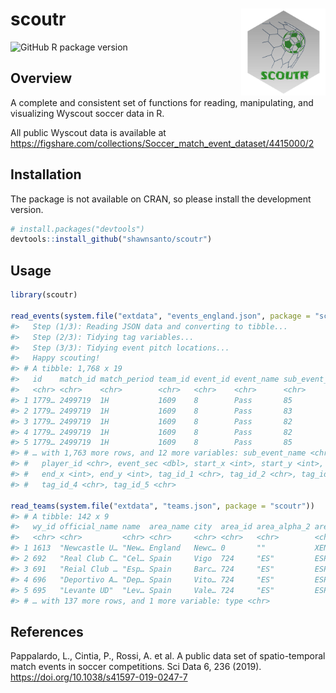 
<!-- README.md is generated from README.Rmd. Please edit that file -->

# scoutr <a href=''><img src='man/figures/logo.png' align="right" height="139" /></a>

<!-- badges: start -->

![GitHub R package
version](https://img.shields.io/github/r-package/v/shawnsanto/scoutr?style=for-the-badge)
<!-- badges: end -->

## Overview

A complete and consistent set of functions for reading, manipulating,
and visualizing Wyscout soccer data in R.

All public Wyscout data is available at
<https://figshare.com/collections/Soccer_match_event_dataset/4415000/2>

## Installation

The package is not available on CRAN, so please install the development
version.

``` r
# install.packages("devtools")
devtools::install_github("shawnsanto/scoutr")
```

## Usage

``` r
library(scoutr)

read_events(system.file("extdata", "events_england.json", package = "scoutr"))
#>   Step (1/3): Reading JSON data and converting to tibble...
#>   Step (2/3): Tidying tag variables...
#>   Step (3/3): Tidying event pitch locations...
#>   Happy scouting!
#> # A tibble: 1,768 x 19
#>   id    match_id match_period team_id event_id event_name sub_event_id
#>   <chr> <chr>    <chr>        <chr>   <chr>    <chr>      <chr>       
#> 1 1779… 2499719  1H           1609    8        Pass       85          
#> 2 1779… 2499719  1H           1609    8        Pass       83          
#> 3 1779… 2499719  1H           1609    8        Pass       82          
#> 4 1779… 2499719  1H           1609    8        Pass       82          
#> 5 1779… 2499719  1H           1609    8        Pass       85          
#> # … with 1,763 more rows, and 12 more variables: sub_event_name <chr>,
#> #   player_id <chr>, event_sec <dbl>, start_x <int>, start_y <int>,
#> #   end_x <int>, end_y <int>, tag_id_1 <chr>, tag_id_2 <chr>, tag_id_3 <chr>,
#> #   tag_id_4 <chr>, tag_id_5 <chr>

read_teams(system.file("extdata", "teams.json", package = "scoutr"))
#> # A tibble: 142 x 9
#>   wy_id official_name name  area_name city  area_id area_alpha_2 area_alpha_3
#>   <chr> <chr>         <chr> <chr>     <chr> <chr>   <chr>        <chr>       
#> 1 1613  "Newcastle U… "New… England   Newc… 0       ""           XEN         
#> 2 692   "Real Club C… "Cel… Spain     Vigo  724     "ES"         ESP         
#> 3 691   "Reial Club … "Esp… Spain     Barc… 724     "ES"         ESP         
#> 4 696   "Deportivo A… "Dep… Spain     Vito… 724     "ES"         ESP         
#> 5 695   "Levante UD"  "Lev… Spain     Vale… 724     "ES"         ESP         
#> # … with 137 more rows, and 1 more variable: type <chr>
```

## References

Pappalardo, L., Cintia, P., Rossi, A. et al. A public data set of
spatio-temporal match events in soccer competitions. Sci Data 6, 236
(2019). <https://doi.org/10.1038/s41597-019-0247-7>
